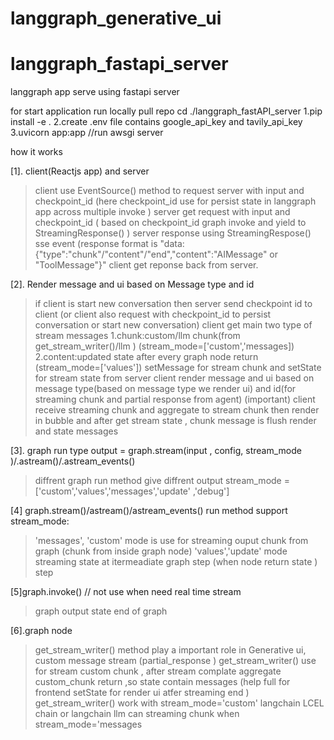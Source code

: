 # langgraph_generative_ui


# langgraph_fastapi_server
langgraph app  serve using fastapi server




for start application run locally
pull repo 
cd ./langgraph_fastAPI_server
1.pip install -e .
2.create .env file contains google_api_key and tavily_api_key
3.uvicorn app:app       //run  awsgi server

 

how it works 

 [1]. client(Reactjs app) and server    
 
>client use EventSource() method to request server with input and checkpoint_id (here checkpoint_id use for persist state in  langgraph app across multiple invoke )
>server get request with input and checkpoint_id ( based on checkpoint_id graph invoke and yield to StreamingResponse() )
>server response using StreamingRespose() sse event (response format is    "data:{"type":"chunk"/"content"/"end","content":"AIMessage" or "ToolMessage"}"
>client get reponse back from server.

[2]. Render message and ui based on  Message type and id 
>if client is start new conversation then server send checkpoint id to client (or client also request with checkpoint_id to persist conversation or start new conversation)
>client get main two type of stream messages 
1.chunk:custom/llm chunk(from get_stream_writer()/llm ) (stream_mode=['custom','messages])
2.content:updated state after every graph node return  (stream_mode=['values'])
>setMessage for stream chunk and setState for stream state from server
>client render message and ui based on message type(based on message type we render ui) and id(for streaming chunk and partial response from agent)
>(important) client receive streaming chunk and aggregate to stream chunk then render in  bubble  and after get stream state , chunk message is flush render and  state messages


[3]. graph run type   output = graph.stream(input , config, stream_mode )/.astream()/.astream_events()   
>diffrent graph run method give diffrent output
>stream_mode =['custom','values','messages','update' ,'debug']


[4] graph.stream()/astream()/astream_events() run method support stream_mode:
>'messages', 'custom' mode is use for streaming ouput chunk from graph  (chunk from inside graph node)
>'values','update' mode streaming state at itermeadiate graph step (when node return state )  step  

[5]graph.invoke()     // not use when need real time stream
>graph output state end of graph


[6].graph node
>get_stream_writer() method play a important role in Generative ui, custom message stream (partial_response )
>get_stream_writer() use for stream custom  chunk , after stream complate aggregate custom_chunk return ,so state contain messages  (help full for frontend setState for render ui atfer streaming end )
>get_stream_writer() work with stream_mode='custom'
>langchain LCEL chain or langchain llm can streaming chunk when stream_mode='messages

